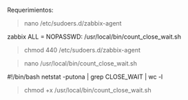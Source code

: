Requerimientos:

> nano /etc/sudoers.d/zabbix-agent

zabbix ALL = NOPASSWD: /usr/local/bin/count_close_wait.sh

> chmod 440 /etc/sudoers.d/zabbix-agent

> nano /usr/local/bin/count_close_wait.sh

#!/bin/bash
netstat -putona | grep CLOSE_WAIT | wc -l

> chmod +x /usr/local/bin/count_close_wait.sh
